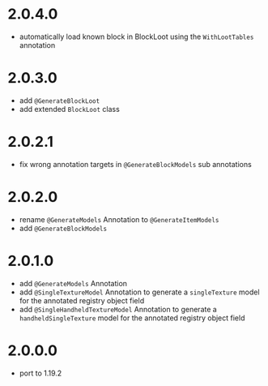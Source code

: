# 2.0.4.0
- automatically load known block in BlockLoot using the `WithLootTables` annotation
# 2.0.3.0
- add `@GenerateBlockLoot` 
- add extended `BlockLoot` class 
# 2.0.2.1
- fix wrong annotation targets in `@GenerateBlockModels` sub annotations 
# 2.0.2.0
- rename `@GenerateModels` Annotation to `@GenerateItemModels`
- add `@GenerateBlockModels`
# 2.0.1.0
- add `@GenerateModels` Annotation
- add `@SingleTextureModel` Annotation to generate a `singleTexture` model for the annotated registry object field
- add `@SingleHandheldTextureModel` Annotation to generate a `handheldSingleTexture` model for the annotated registry object field
# 2.0.0.0
- port to 1.19.2